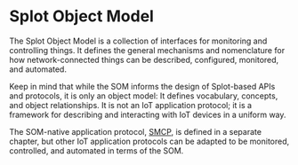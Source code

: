 # Splot Object Model

The Splot Object Model is a collection of interfaces for monitoring
and controlling things. It defines the general mechanisms and nomenclature
for how network-connected things can be described, configured, monitored,
and automated.

Keep in mind that while the SOM informs the design of Splot-based APIs
and protocols, it is only an object model: It defines vocabulary,
concepts, and object relationships. It is not an IoT application
protocol; it is a framework for describing and interacting with IoT
devices in a uniform way.

The SOM-native application protocol, [SMCP](../smcp/intro.md), is defined in a
separate chapter, but other IoT application protocols can be adapted
to be monitored, controlled, and automated in terms of the SOM.

